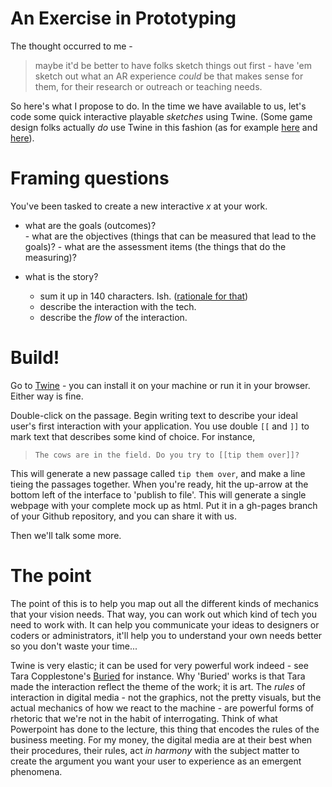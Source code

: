 # An Exercise in Prototyping

The thought occurred to me - 

> maybe it'd be better to have folks sketch things out first - have 'em sketch out what an AR experience _could_ be that makes sense for them, for their research or outreach or teaching needs.

So here's what I propose to do. In the time we have available to us, let's code some quick interactive playable _sketches_ using Twine. (Some game design folks actually _do_ use Twine in this fashion (as for example [here](http://gersande.com/twine-as-a-prototyping-tool/) and [here](http://www.sibylmoon.com/twine-as-a-prototyping-tool/)). 

# Framing questions

You've been tasked to create a new interactive _x_ at your work. 

- what are the goals (outcomes)?  
		- what are the objectives (things that can be measured that lead to the goals)?
		- what are the assessment items (the things that do the measuring)?
		
- what is the story?
    - sum it up in 140 characters. Ish. ([rationale for that](http://epress.trincoll.edu/webwriting/chapter/graham/)) 
    - describe the interaction with the tech. 
    - describe the _flow_ of the interaction.
    
# Build!

Go to [Twine](http://twinery.org/2/#stories) - you can install it on your machine or run it in your browser. Either way is fine.

Double-click on the passage. Begin writing text to describe your ideal user's first interaction with your application. You use double `[[` and `]]` to mark text that describes some kind of choice. For instance,

> `The cows are in the field. Do you try to [[tip them over]]?`

This will generate a new passage called `tip them over`, and make a line tieing the passages together. When you're ready, hit the up-arrow at the bottom left of the interface to 'publish to file'. This will generate a single webpage with your complete mock up as html. Put it in a gh-pages branch of your Github repository, and you can share it with us.

Then we'll talk some more.

# The point

The point of this is to help you map out all the different kinds of mechanics that your vision needs. That way, you can work out which kind of tech you need to work with. It can help you communicate your ideas to designers or coders or administrators, it'll help you to understand your own needs better so you don't waste your time... 

Twine is very elastic; it can be used for very powerful work indeed - see Tara Copplestone's [Buried](http://taracopplestone.co.uk/buried.html) for instance. Why 'Buried' works is that Tara made the interaction reflect the theme of the work; it is art. The *rules* of interaction in digital media - not the graphics, not the pretty visuals, but the actual mechanics of how we react to the machine - are powerful forms of rhetoric that we're not in the habit of interrogating. Think of what Powerpoint has done to the lecture, this thing that encodes the rules of the business meeting. For my money, the digital media are at their best when their procedures, their rules, act _in harmony_ with the subject matter to create the argument you want your user to experience as an emergent phenomena. 
    
